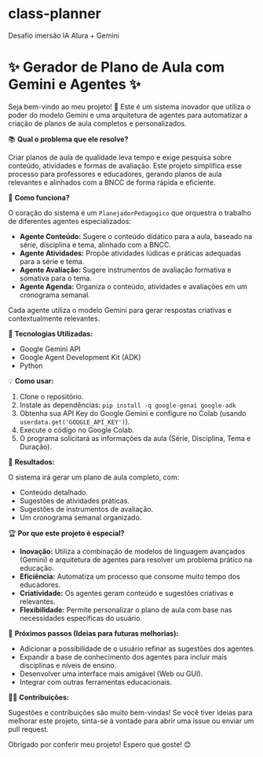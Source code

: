 # class-planner
Desafio imersão IA Alura + Gemini

# ✨ Gerador de Plano de Aula com Gemini e Agentes ✨

Seja bem-vindo ao meu projeto! 🎉 Este é um sistema inovador que utiliza o poder do modelo Gemini e uma arquitetura de agentes para automatizar a criação de planos de aula completos e personalizados.

📚 **Qual o problema que ele resolve?**

Criar planos de aula de qualidade leva tempo e exige pesquisa sobre conteúdo, atividades e formas de avaliação. Este projeto simplifica esse processo para professores e educadores, gerando planos de aula relevantes e alinhados com a BNCC de forma rápida e eficiente.

🚀 **Como funciona?**

O coração do sistema é um `PlanejadorPedagogico` que orquestra o trabalho de diferentes agentes especializados:

*   **Agente Conteúdo:** Sugere o conteúdo didático para a aula, baseado na série, disciplina e tema, alinhado com a BNCC.
*   **Agente Atividades:** Propõe atividades lúdicas e práticas adequadas para a série e tema.
*   **Agente Avaliação:** Sugere instrumentos de avaliação formativa e somativa para o tema.
*   **Agente Agenda:** Organiza o conteúdo, atividades e avaliações em um cronograma semanal.

Cada agente utiliza o modelo Gemini para gerar respostas criativas e contextualmente relevantes.

🔧 **Tecnologias Utilizadas:**

*   Google Gemini API
*   Google Agent Development Kit (ADK)
*   Python

💡 **Como usar:**

1.  Clone o repositório.
2.  Instale as dependências: `pip install -q google-genai google-adk`
3.  Obtenha sua API Key do Google Gemini e configure no Colab (usando `userdata.get('GOOGLE_API_KEY')`).
4.  Execute o código no Google Colab.
5.  O programa solicitará as informações da aula (Série, Disciplina, Tema e Duração).

🎁 **Resultados:**

O sistema irá gerar um plano de aula completo, com:

*   Conteúdo detalhado.
*   Sugestões de atividades práticas.
*   Sugestões de instrumentos de avaliação.
*   Um cronograma semanal organizado.

🏆 **Por que este projeto é especial?**

*   **Inovação:** Utiliza a combinação de modelos de linguagem avançados (Gemini) e arquitetura de agentes para resolver um problema prático na educação.
*   **Eficiência:** Automatiza um processo que consome muito tempo dos educadores.
*   **Criatividade:** Os agentes geram conteúdo e sugestões criativas e relevantes.
*   **Flexibilidade:** Permite personalizar o plano de aula com base nas necessidades específicas do usuário.

🔮 **Próximos passos (Ideias para futuras melhorias):**

*   Adicionar a possibilidade de o usuário refinar as sugestões dos agentes.
*   Expandir a base de conhecimento dos agentes para incluir mais disciplinas e níveis de ensino.
*   Desenvolver uma interface mais amigável (Web ou GUI).
*   Integrar com outras ferramentas educacionais.

👩‍🏫 **Contribuições:**

Sugestões e contribuições são muito bem-vindas! Se você tiver ideias para melhorar este projeto, sinta-se à vontade para abrir uma issue ou enviar um pull request.

Obrigado por conferir meu projeto! Espero que goste! 😊
